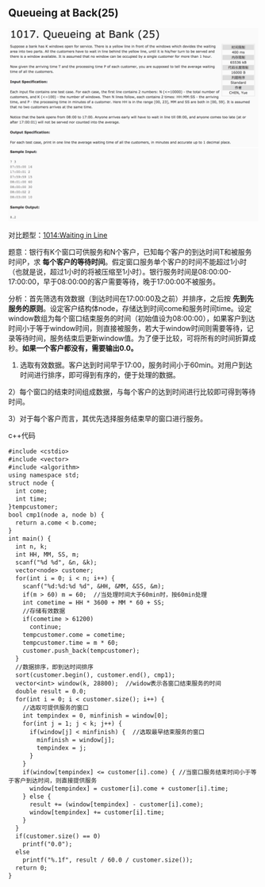 ## Queueing at Back(25)

![1017](image/1017_1.png)
![1017](image/1017_2.png)

对比题型：[1014:Waiting in Line](1014.md)

题意：银行有K个窗口可供服务和N个客户，已知每个客户的到达时间T和被服务时间P，求 **每个客户的等待时间**。假定窗口服务单个客户的时间不能超过1小时（也就是说，超过1小时的将被压缩至1小时）。银行服务时间是08:00:00-17:00:00，早于08:00:00的客户需要等待，晚于17:00:00不被服务。

分析：首先筛选有效数据（到达时间在17:00:00及之前）并排序，之后按 **先到先服务的原则**。设定客户结构体node，存储达到时间come和服务时间time。设定window数组为每个窗口结束服务的时间（初始值设为08:00:00），如果客户到达时间小于等于window时间，则直接被服务，若大于window时间则需要等待，记录等待时间，服务结束后更新window值。为了便于比较，可将所有的时间折算成秒。**如果一个客户都没有，需要输出0.0。**

1) 选取有效数据。客户达到时间早于17:00，服务时间小于60min。对用户到达时间进行排序，即可得到有序的，便于处理的数据。

2）每个窗口的结束时间组成数据，与每个客户的达到时间进行比较即可得到等待时间。

3）对于每个客户而言，其优先选择服务结束早的窗口进行服务。

c++代码

```
#include <cstdio>
#include <vector>
#include <algorithm>
using namespace std;
struct node {
  int come;
  int time;
}tempcustomer;
bool cmp1(node a, node b) {
  return a.come < b.come;
}
int main() {
  int n, k;
  int HH, MM, SS, m;
  scanf("%d %d", &n, &k);
  vector<node> customer;
  for(int i = 0; i < n; i++) {
    scanf("%d:%d:%d %d", &HH, &MM, &SS, &m);
    if(m > 60) m = 60;  //当处理时间大于60min时，按60min处理
    int cometime = HH * 3600 + MM * 60 + SS;
    //存储有效数据
    if(cometime > 61200)
      continue;
    tempcustomer.come = cometime;
    tempcustomer.time = m * 60;
    customer.push_back(tempcustomer);
  }
  //数据排序，即到达时间排序
  sort(customer.begin(), customer.end(), cmp1);
  vector<int> window(k, 28800);  //widow表示各窗口结束服务的时间
  double result = 0.0;
  for(int i = 0; i < customer.size(); i++) {
    //选取可提供服务的窗口
    int tempindex = 0, minfinish = window[0];
    for(int j = 1; j < k; j++) {
      if(window[j] < minfinish) {  //选取最早结束服务的窗口
        minfinish = window[j];
        tempindex = j;
      }
    }
    if(window[tempindex] <= customer[i].come) { //当窗口服务结束时间小于等于客户到达时间，则直接提供服务
      window[tempindex] = customer[i].come + customer[i].time;
    } else {
      result += (window[tempindex] - customer[i].come);
      window[tempindex] += customer[i].time;
    }
  }
  if(customer.size() == 0)
    printf("0.0");
  else
    printf("%.1f", result / 60.0 / customer.size());
  return 0;
}
```

